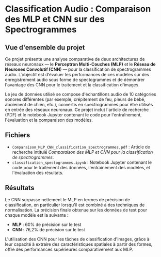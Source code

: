 # Classification Audio : Comparaison des MLP et CNN sur des Spectrogrammes

## Vue d'ensemble du projet
Ce projet présente une analyse comparative de deux architectures de réseaux neuronaux — le **Perceptron Multi-Couches (MLP)** et le **Réseau de Neurones Convolutif (CNN)** — pour la classification de spectrogrammes audio. L'objectif est d'évaluer les performances de ces modèles sur des enregistrement audio sous forme de spectogrammes et de démontrer l'avantage des CNN pour le traitement et la classification d'images.

Le jeu de données utilisé se compose d'échantillons audio de 10 catégories sonores différentes (par exemple, crépitement de feu, pleurs de bébé, aboiement de chien, etc.), convertis en spectrogrammes pour être utilisés en entrée des réseaux neuronaux. Ce projet inclut l'article de recherche (PDF) et le notebook Jupyter contenant le code pour l'entraînement, l'évaluation et la comparaison des modèles.

## Fichiers

- `Comparaison_MLP_CNN_classification_spectrogrammes.pdf` : Article de recherche intitulé _Comparaison des MLP et CNN pour la classification de spectrogrammes_.
- `classification_spectogrammes.ipynb` : Notebook Jupyter contenant le code pour le traitement des données, l'entraînement des modèles, et l'évaluation des résultats.


## Résultats
Le CNN surpasse nettement le MLP en termes de précision de classification, en particulier lorsqu'il est combiné à des techniques de normalisation. La précision finale obtenue sur les données de test pour chaque modèle est la suivante :
- **MLP** : 60% de précision sur le test
- **CNN** : 76,2% de précision sur le test

L'utilisation des CNN pour les tâches de classification d'images, grâce à leur capacité à extraire des caractéristiques spatiales à partir des formes, offre des performances supérieures comparativement aux MLP.
